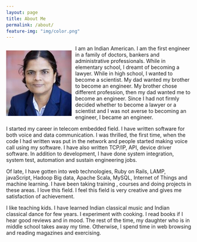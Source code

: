 ```yaml
---
layout: page
title: About Me
permalink: /about/
feature-img: "img/color.png"
---
```


<div class="boxed" style="width: 100%;">
	<p style="float: left; margin-right:10px;"><img src="/img/index_1.jpg" style="style=margin:0; padding:0;position:relative;display:block;"/></p>
</div> 

<p style="text-align: left;">
I am an Indian American. I am the first engineer in a family of doctors, bankers and administrative professionals. While in elementary school, I dreamt of becoming a lawyer. While in high school, I wanted to become a scientist. My dad wanted my brother to become an engineer. My brother chose different profession, then my dad wanted me to become an engineer. Since I had not firmly decided whether to become a lawyer or a scientist and I was not averse to becoming an engineer, I became an engineer. 

</p>
<p>
I started my career in telecom embedded field. I have written software for both voice and data communication. I was thrilled, the first time, when the code I had written was put in the network and people started making voice call using my software. I have also written TCP/IP, API, device driver software. In addition to development, I have done system integration, system test, automation and sustain engineering jobs.
</p>
<p>
Of late, I have gotten into web technologies,  Ruby on Rails, LAMP, javaScript, Hadoop Big data, Apache Scala, MySQL, Internet of Things and machine learning. I have been taking training , courses and doing projects in these areas. I love this field. I feel this field is very creative and gives me satisfaction of achievement. 
</p>
<p>
I like teaching kids. I have learned Indian classical music and Indian classical dance for few years. I experiment with cooking. I read books if I hear good reviews and in mood. The rest of the time, my daughter who is in middle school takes away my time. Otherwise, I spend time in web browsing and reading magazines and exercising.
</p>